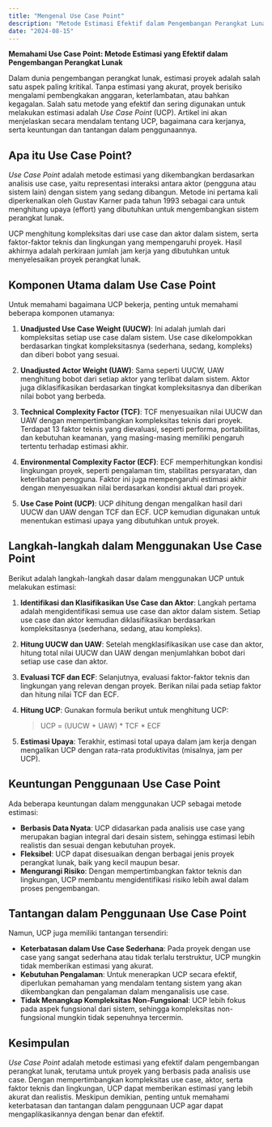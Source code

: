 ```yaml
---
title: "Mengenal Use Case Point"
description: "Metode Estimasi Efektif dalam Pengembangan Perangkat Lunak"
date: "2024-08-15"
---
```


**Memahami Use Case Point: Metode Estimasi yang Efektif dalam Pengembangan Perangkat Lunak**

Dalam dunia pengembangan perangkat lunak, estimasi proyek adalah salah satu aspek paling kritikal. Tanpa estimasi yang akurat, proyek berisiko mengalami pembengkakan anggaran, keterlambatan, atau bahkan kegagalan. Salah satu metode yang efektif dan sering digunakan untuk melakukan estimasi adalah *Use Case Point* (UCP). Artikel ini akan menjelaskan secara mendalam tentang UCP, bagaimana cara kerjanya, serta keuntungan dan tantangan dalam penggunaannya.

## Apa itu Use Case Point?

*Use Case Point* adalah metode estimasi yang dikembangkan berdasarkan analisis use case, yaitu representasi interaksi antara aktor (pengguna atau sistem lain) dengan sistem yang sedang dibangun. Metode ini pertama kali diperkenalkan oleh Gustav Karner pada tahun 1993 sebagai cara untuk menghitung upaya (effort) yang dibutuhkan untuk mengembangkan sistem perangkat lunak.

UCP menghitung kompleksitas dari use case dan aktor dalam sistem, serta faktor-faktor teknis dan lingkungan yang mempengaruhi proyek. Hasil akhirnya adalah perkiraan jumlah jam kerja yang dibutuhkan untuk menyelesaikan proyek perangkat lunak.

## Komponen Utama dalam Use Case Point

Untuk memahami bagaimana UCP bekerja, penting untuk memahami beberapa komponen utamanya:

1. **Unadjusted Use Case Weight (UUCW)**: Ini adalah jumlah dari kompleksitas setiap use case dalam sistem. Use case dikelompokkan berdasarkan tingkat kompleksitasnya (sederhana, sedang, kompleks) dan diberi bobot yang sesuai.

2. **Unadjusted Actor Weight (UAW)**: Sama seperti UUCW, UAW menghitung bobot dari setiap aktor yang terlibat dalam sistem. Aktor juga diklasifikasikan berdasarkan tingkat kompleksitasnya dan diberikan nilai bobot yang berbeda.

3. **Technical Complexity Factor (TCF)**: TCF menyesuaikan nilai UUCW dan UAW dengan mempertimbangkan kompleksitas teknis dari proyek. Terdapat 13 faktor teknis yang dievaluasi, seperti performa, portabilitas, dan kebutuhan keamanan, yang masing-masing memiliki pengaruh tertentu terhadap estimasi akhir.

4. **Environmental Complexity Factor (ECF)**: ECF memperhitungkan kondisi lingkungan proyek, seperti pengalaman tim, stabilitas persyaratan, dan keterlibatan pengguna. Faktor ini juga mempengaruhi estimasi akhir dengan menyesuaikan nilai berdasarkan kondisi aktual dari proyek.

5. **Use Case Point (UCP)**: UCP dihitung dengan mengalikan hasil dari UUCW dan UAW dengan TCF dan ECF. UCP kemudian digunakan untuk menentukan estimasi upaya yang dibutuhkan untuk proyek.

## Langkah-langkah dalam Menggunakan Use Case Point

Berikut adalah langkah-langkah dasar dalam menggunakan UCP untuk melakukan estimasi:

1. **Identifikasi dan Klasifikasikan Use Case dan Aktor**: Langkah pertama adalah mengidentifikasi semua use case dan aktor dalam sistem. Setiap use case dan aktor kemudian diklasifikasikan berdasarkan kompleksitasnya (sederhana, sedang, atau kompleks).

2. **Hitung UUCW dan UAW**: Setelah mengklasifikasikan use case dan aktor, hitung total nilai UUCW dan UAW dengan menjumlahkan bobot dari setiap use case dan aktor.

3. **Evaluasi TCF dan ECF**: Selanjutnya, evaluasi faktor-faktor teknis dan lingkungan yang relevan dengan proyek. Berikan nilai pada setiap faktor dan hitung nilai TCF dan ECF.

4. **Hitung UCP**: Gunakan formula berikut untuk menghitung UCP:

   > UCP = (UUCW + UAW) * TCF * ECF

5. **Estimasi Upaya**: Terakhir, estimasi total upaya dalam jam kerja dengan mengalikan UCP dengan rata-rata produktivitas (misalnya, jam per UCP).

## Keuntungan Penggunaan Use Case Point

Ada beberapa keuntungan dalam menggunakan UCP sebagai metode estimasi:

- **Berbasis Data Nyata**: UCP didasarkan pada analisis use case yang merupakan bagian integral dari desain sistem, sehingga estimasi lebih realistis dan sesuai dengan kebutuhan proyek.
- **Fleksibel**: UCP dapat disesuaikan dengan berbagai jenis proyek perangkat lunak, baik yang kecil maupun besar.
- **Mengurangi Risiko**: Dengan mempertimbangkan faktor teknis dan lingkungan, UCP membantu mengidentifikasi risiko lebih awal dalam proses pengembangan.

## Tantangan dalam Penggunaan Use Case Point

Namun, UCP juga memiliki tantangan tersendiri:

- **Keterbatasan dalam Use Case Sederhana**: Pada proyek dengan use case yang sangat sederhana atau tidak terlalu terstruktur, UCP mungkin tidak memberikan estimasi yang akurat.
- **Kebutuhan Pengalaman**: Untuk menerapkan UCP secara efektif, diperlukan pemahaman yang mendalam tentang sistem yang akan dikembangkan dan pengalaman dalam menganalisis use case.
- **Tidak Menangkap Kompleksitas Non-Fungsional**: UCP lebih fokus pada aspek fungsional dari sistem, sehingga kompleksitas non-fungsional mungkin tidak sepenuhnya tercermin.

## Kesimpulan

*Use Case Point* adalah metode estimasi yang efektif dalam pengembangan perangkat lunak, terutama untuk proyek yang berbasis pada analisis use case. Dengan mempertimbangkan kompleksitas use case, aktor, serta faktor teknis dan lingkungan, UCP dapat memberikan estimasi yang lebih akurat dan realistis. Meskipun demikian, penting untuk memahami keterbatasan dan tantangan dalam penggunaan UCP agar dapat mengaplikasikannya dengan benar dan efektif.
